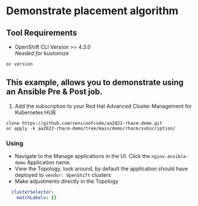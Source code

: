# Demonstrate placement algorithm
## Tool Requirements
- OpenShift CLI Version >= 4.3.0<br>_Needed for kustomize_
```bash
oc version
```

## This example, allows you to demonstrate using an Ansible Pre & Post job.
1. Add the subscription to your Red Hat Advanced Cluster Management for Kubernetes HUB
```
clone https://github.com/veniceofcode/aa2022-rhacm-demo.git
oc apply -k aa2022-rhacm-demo/tree/main/demo/rhacm/subscription/
```
### Using
- Navigate to the Manage applications in the UI. Click the `nginx-ansible-demo` Application name.
- View the Topology, look around, by default the application should have deployed to `vendor: OpenShift` clusters
- Make adjustments directly in the Topology
```yaml
  clusterSelector:
    matchLabels: {}
```
